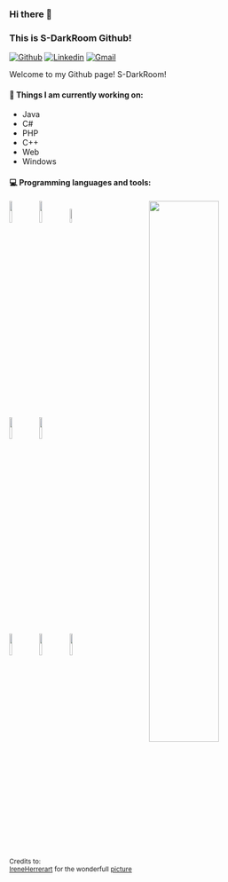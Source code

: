 ### Hi there 👋 
### This is S-DarkRoom Github!

[![Github](https://img.shields.io/badge/-Github-000?style=flat&logo=Github&logoColor=white)](https://github.com/S-DarkRoom)
[![Linkedin](https://img.shields.io/badge/-LinkedIn-blue?style=flat&logo=Linkedin&logoColor=white)](https://www.xxx/)
[![Gmail](https://img.shields.io/badge/-Gmail-c14438?style=flat&logo=Gmail&logoColor=white)](mailto:xxx@gmail.com)

Welcome to my Github page! S-DarkRoom!  




#### 🌱 Things I am currently working on: 
- Java
- C#
- PHP
- C++
- Web
- Windows





#### :computer: Programming languages and tools: 
<p>
	<img width="50%" align="right" src="https://avatars.githubusercontent.com/u/118197592?s=200&v=4" />

<code><img width="10%" src="https://www.vectorlogo.zone/logos/java/java-ar21.svg"></code>
<code><img width="10%" src="https://www.vectorlogo.zone/logos/python/python-ar21.svg"></code>
<code><img width="8%" src="https://www.vectorlogo.zone/logos/r-project/r-project-icon.svg"></code>
<br />
<code><img width="10%" src="https://www.vectorlogo.zone/logos/pocoo_flask/pocoo_flask-ar21.svg"></code>
<code><img width="10%" src="https://www.vectorlogo.zone/logos/mysql/mysql-ar21.svg"></code>
<br />
<code><img width="10%" src="https://www.vectorlogo.zone/logos/apache_spark/apache_spark-ar21.svg"></code>
<code><img width="10%" src="https://www.vectorlogo.zone/logos/apache_hadoop/apache_hadoop-ar21.svg"></code>
<code><img width="10%" src="https://www.vectorlogo.zone/logos/git-scm/git-scm-ar21.svg"></code>
</p>

<sub>Credits to: <br/>[IreneHerrerart](https://www.artstation.com/ireneherrera) for the wonderfull [picture](https://github.com/FernandoRoldan93/FernandoRoldan93/blob/master/cover_image.jpg)</sub>
